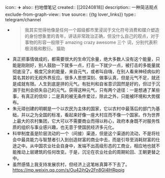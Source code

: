 icon:: ✈️
also:: 扫地僧笔记
created:: [[20240818]]
description:: 一种简洁观点
exclude-from-graph-view:: true
source:: {{tg lover_links}}
type:: telegram/channel

- > 我其实觉得他像是任何一个超级都市里浸润于文化符号消费和媒介塑造的身份想象里的青年，讲话非常政治正确，但没什么自己的观点，对于事物的形容一般限于 amazing crazy awesome 三个 词，分别代表积极消极和敷衍。
  猫助
- 真正把事情做成的，都需要很大的生命冗余量，绝大多数人没有这个能量，只能是刚刚好，别人鼓励一下就多一点，打击一下就少一点，被打击的多能量就彻底没了。极度冗余的能量，来自元气，或者叫自嗨，在别人看来神经病似的莫名其妙的无视外界反应。很多人思想深刻、做事认真，但是元气不足，就还是成就有限。人生到底是拼的元气。有批判和自省意识固然是好的，但过于沉溺于批判会损失自己的元气。获得这种元气，只有两个途径：一是想通了某些事，有真正的信仰；二是真的被无条件爱过，除此之外，只能被环境和大势摆布。
- 朱元璋创建的明朝是一个以农民为主体的国家，它以农村中最落后的部门为基础，并以之为全国的标准，看起来好像一座大村庄而不像一个国家。作为世界上最大的农村集团，它大可以不需要商业而得以称心，政府本身既不对服务性质的组织与事业感兴趣，也无意于使国民经济多元化。
- 科举制度虽是阶层流动的一个（间接）渠道，但是这个渠道的流动，不是将社会中最具能力与智慧者引入到创造财富的商业中去，而是引导至消耗财富的仕途之中。从中国农业社会自身中，发端不出高级形态的工商业，相应地也就不能推动上层建筑的任何改变。于是，沉沦在农业社会的周期轮回、王朝更替之中。
- 虽然感情上我支持发展农村，但经济上这笔帐真算不下去了。https://mp.weixin.qq.com/s/Ou42jhQv2Fn8GI4lHRpqig
